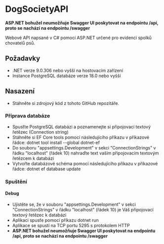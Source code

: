 # DogSocietyAPI
**ASP.NET bohužel neumožňuje Swagger UI poskytovat na endpointu /api, proto se nachází na endpointu /swagger**
<p>Webové API napsané v C# pomocí ASP.NET určené pro evidenci spolků chovatelů psů.</p>

## Požadavky
- .NET verze 9.0.306 nebo vyšší na hostovacím zařízení
- Instance PostgreSQL databáze verze 18.0 nebo vyšší

## Nasazení
- Stáhněte si zdrojový kód z tohoto GitHub repozitáře.

### Příprava databáze
- Spusťte PostgreSQL databázi a poznamenejte si připojovací textový řetězec (Connection string)
- Stáhněte si EF Core tools pomocí následujícího příkazu v příkazové řádce: dotnet tool install --global dotnet-ef
- Do souboru "appsettings.Development" v sekci "ConnectionStrings" v řádku "localhost" (řádek 10) nahraďte text vaším připojovacím textovým řetězcem k databázi
- Vytvořte databázové schéma pomocí následujícího příkazu v příkazové řádce: dotnet ef database update

### Spuštění

#### Debug
- Ujistěte se, že v souboru "appsettings.Development" v sekci "ConnectionStrings" v řádku "localhost" (řádek 10) je Váš připojovací textový řetězec k databázi
- Aplikaci spusťe pomocí příkazu dotnet run
- Aplikace se spustí na TCP portu 5295 s protokolem HTTP
- **ASP.NET bohužel neumožňuje Swagger UI poskytovat na endpointu /api, proto se nachází na endpointu /swagger**
